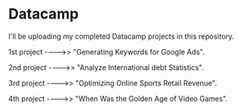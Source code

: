 # Datacamp
I'll be uploading my completed Datacamp projects in this repository.

1st project ---->> "Generating Keywords for Google Ads".

2nd project ---->> "Analyze International debt Statistics".

3rd project ---->> "Optimizing Online Sports Retail Revenue".

4th project ---->> "When Was the Golden Age of Video Games".
